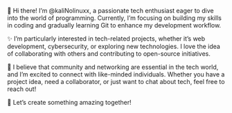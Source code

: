 👋 Hi there! I’m @kaliNolinuxx, a passionate tech enthusiast eager to dive into the world of programming. Currently, I’m focusing on building my skills in coding and gradually learning Git to enhance my development workflow.

✨ I’m particularly interested in tech-related projects, whether it’s web development, cybersecurity, or exploring new technologies. I love the idea of collaborating with others and contributing to open-source initiatives.

🤝 I believe that community and networking are essential in the tech world, and I’m excited to connect with like-minded individuals. Whether you have a project idea, need a collaborator, or just want to chat about tech, feel free to reach out!

🚀 Let’s create something amazing together!


<!---
kaliN0linuxx/kaliN0linuxx is a ✨ special ✨ repository because its `README.md` (this file) appears on your GitHub profile.
You can click the Preview link to take a look at your changes.
--->
